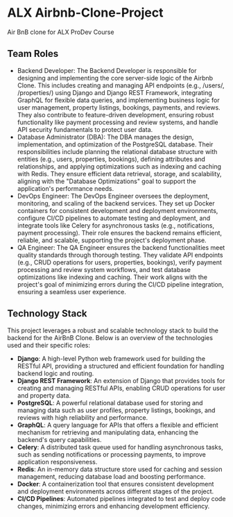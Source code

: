 # ALX Airbnb-Clone-Project
Air BnB clone for ALX ProDev Course



## Team Roles
- Backend Developer:
The Backend Developer is responsible for designing and implementing the core server-side logic of the Airbnb Clone. This includes creating and managing API endpoints (e.g., /users/, /properties/) using Django and Django REST Framework, integrating GraphQL for flexible data queries, and implementing business logic for user management, property listings, bookings, payments, and reviews. They also contribute to feature-driven development, ensuring robust functionality like payment processing and review systems, and handle API security fundamentals to protect user data.
- Database Administrator (DBA):
The DBA manages the design, implementation, and optimization of the PostgreSQL database. Their responsibilities include planning the relational database structure with entities (e.g., users, properties, bookings), defining attributes and relationships, and applying optimizations such as indexing and caching with Redis. They ensure efficient data retrieval, storage, and scalability, aligning with the "Database Optimizations" goal to support the application's performance needs.
- DevOps Engineer:
The DevOps Engineer oversees the deployment, monitoring, and scaling of the backend services. They set up Docker containers for consistent development and deployment environments, configure CI/CD pipelines to automate testing and deployment, and integrate tools like Celery for asynchronous tasks (e.g., notifications, payment processing). Their role ensures the backend remains efficient, reliable, and scalable, supporting the project's deployment phase.
- QA Engineer:
The QA Engineer ensures the backend functionalities meet quality standards through thorough testing. They validate API endpoints (e.g., CRUD operations for users, properties, bookings), verify payment processing and review system workflows, and test database optimizations like indexing and caching. Their work aligns with the project's goal of minimizing errors during the CI/CD pipeline integration, ensuring a seamless user experience.


## Technology Stack

This project leverages a robust and scalable technology stack to build the backend for the AirBnB Clone. Below is an overview of the technologies used and their specific roles:

- **Django**: A high-level Python web framework used for building the RESTful API, providing a structured and efficient foundation for handling backend logic and routing.
- **Django REST Framework**: An extension of Django that provides tools for creating and managing RESTful APIs, enabling CRUD operations for user and property data.
- **PostgreSQL**: A powerful relational database used for storing and managing data such as user profiles, property listings, bookings, and reviews with high reliability and performance.
- **GraphQL**: A query language for APIs that offers a flexible and efficient mechanism for retrieving and manipulating data, enhancing the backend's query capabilities.
- **Celery**: A distributed task queue used for handling asynchronous tasks, such as sending notifications or processing payments, to improve application responsiveness.
- **Redis**: An in-memory data structure store used for caching and session management, reducing database load and boosting performance.
- **Docker**: A containerization tool that ensures consistent development and deployment environments across different stages of the project.
- **CI/CD Pipelines**: Automated pipelines integrated to test and deploy code changes, minimizing errors and enhancing development efficiency.

